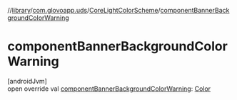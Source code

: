 //[library](../../../index.md)/[com.glovoapp.uds](../index.md)/[CoreLightColorScheme](index.md)/[componentBannerBackgroundColorWarning](component-banner-background-color-warning.md)

# componentBannerBackgroundColorWarning

[androidJvm]\
open override val [componentBannerBackgroundColorWarning](component-banner-background-color-warning.md): [Color](https://developer.android.com/reference/kotlin/androidx/compose/ui/graphics/Color.html)
